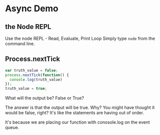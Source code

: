 # Async Demo

## the Node REPL

Use the node REPL - Read, Evaluate, Print Loop
Simply type `node` from the command line.

## Process.nextTick

```javascript
var truth_value = false;
process.nextTick(function() {
  console.log(truth_value)  
});
truth_value = true;
```

What will the output be? False or True?

The answer is that the output will be true. Why? You might have thought
it would be false, right? It's like the statements are having out of order.

It's because we are placing our function with conosole.log on the event queue. 



